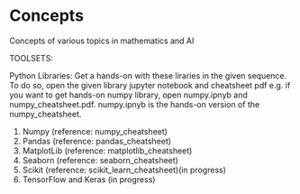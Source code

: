 # Concepts
Concepts of various topics in mathematics and AI

TOOLSETS:

Python Libraries:
Get a hands-on with these liraries in the given sequence. To do so, open the given library jupyter notebook and cheatsheet pdf e.g. if you want to get hands-on numpy library, open numpy.ipnyb and numpy_cheatsheet.pdf. numpy.ipnyb is the hands-on version of the numpy_cheatsheet.
1. Numpy 
(reference: numpy_cheatsheet)
2. Pandas
(reference: pandas_cheatsheet)
3. MatplotLib 
(reference: matplotlib_cheatsheet)
4. Seaborn 
(reference: seaborn_cheatsheet)
5. Scikit
(reference: scikit_learn_cheatsheet)(in progress)
6. TensorFlow and Keras
(in progress)

